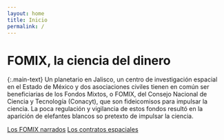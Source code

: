 ```yaml
---
layout: home
title: Inicio
permalink: /
---
```


# FOMIX, la ciencia del dinero

{:.main-text}
Un planetario en Jalisco, un centro de investigación espacial en el Estado de México y dos asociaciones civiles tienen en común ser beneficiarias de los Fondos Mixtos, o FOMIX, del Consejo Nacional de Ciencia y Tecnología (Conacyt), que son fideicomisos para impulsar la ciencia. La poca regulación y vigilancia de estos fondos resultó en la aparición de elefantes blancos so pretexto de impulsar la ciencia.

[Los FOMIX narrados](/reportajes/)
[Los contratos espaciales](/el-dinero/)
